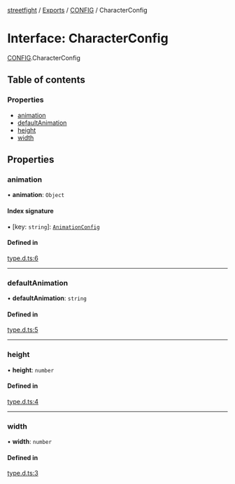 [streetfight](../README.md) / [Exports](../modules.md) / [CONFIG](../modules/CONFIG.md) / CharacterConfig

# Interface: CharacterConfig

[CONFIG](../modules/CONFIG.md).CharacterConfig

## Table of contents

### Properties

- [animation](CONFIG.CharacterConfig.md#animation)
- [defaultAnimation](CONFIG.CharacterConfig.md#defaultanimation)
- [height](CONFIG.CharacterConfig.md#height)
- [width](CONFIG.CharacterConfig.md#width)

## Properties

### animation

• **animation**: `Object`

#### Index signature

▪ [key: `string`]: [`AnimationConfig`](CONFIG.AnimationConfig.md)

#### Defined in

[type.d.ts:6](https://github.com/yan-930521/yan-930521.github.io/blob/b69c0fa/src/type.d.ts#L6)

___

### defaultAnimation

• **defaultAnimation**: `string`

#### Defined in

[type.d.ts:5](https://github.com/yan-930521/yan-930521.github.io/blob/b69c0fa/src/type.d.ts#L5)

___

### height

• **height**: `number`

#### Defined in

[type.d.ts:4](https://github.com/yan-930521/yan-930521.github.io/blob/b69c0fa/src/type.d.ts#L4)

___

### width

• **width**: `number`

#### Defined in

[type.d.ts:3](https://github.com/yan-930521/yan-930521.github.io/blob/b69c0fa/src/type.d.ts#L3)
